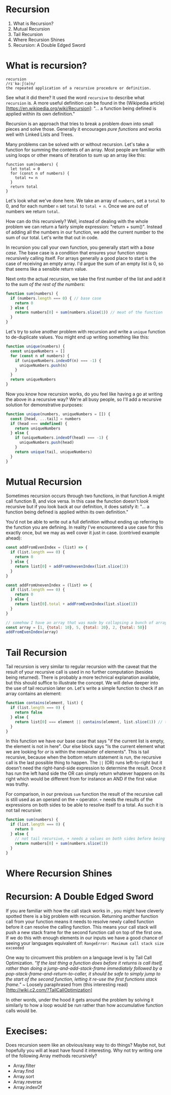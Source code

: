 Recursion
===

1. What is Recursion?
2. Mutual Recursion
3. Tail Recursion
4. Where Recursion Shines
5. Recursion: A Double Edged Sword

What is recursion? 
===
```
recursion
/rɪˈkəːʃ(ə)n/
the repeated application of a recursive procedure or definition.
```

See what it did there? It used the word `recursive` to describe what `recursion` is.
A more useful definition can be found in the (Wikipedia article)[https://en.wikipedia.org/wiki/Recursion]:
"... a function being defined is applied within its own definition."

Recursion is an approach that tries to break a problem down into small pieces and solve those. Generally it encourages _pure functions_ and works well with Linked Lists and Trees. 

Many problems can be solved with or without recursion. Let's take a function for summing the contents of an array. Most people are familiar with using loops or other means of iteration to sum up an array like this:
```
function sum(numbers) {
  let total = 0
  for (const n of numbers) {
    total += n
  }
  return total
}
```

Let's look what we've done here. We take an array of `numbers`, set a `total` to 0, and for each number `n` set `total` to `total + n`. Once we are out of numbers we return `total`.

How can do this recursively? Well, instead of dealing with the whole problem we can return a fairly simple expression: "return <first number> + sum(<remaining numbers>)". Instead of adding all the numbers in our function, we add the current number to the sum of our total. Let's write that out in code.

In recursion you call your own function, you generally start with a _base case_. The base case is a condition that ensures your function stops recursively calling itself. For arrays generally a good place to start is the case of receiving an empty array. I'd argue the sum of an empty list is 0, so that seems like a sensible return value.

Next onto the actual recursion, we take the first number of the list and add it to the _sum of the rest of the numbers_: 

```javascript
function sum(numbers) {
  if (numbers.length === 0) { // base case
    return 0
  } else {
    return numbers[0] + sum(numbers.slice(1)) // meat of the function
  }
}
```

Let's try to solve another problem with recursion and write a `unique` function to de-duplicate values. You might end up writing something like this:

```javascript
function unique(numbers) {
  const uniqueNumbers = []
  for (const n of numbers) {
    if (uniqueNumbers.indexOf(n) === -1) {
      uniqueNumbers.push(n)
    }
  }
  return uniqueNumbers
}
```

Now you know how recursion works, do you feel like having a go at writing the above in a recursive way?
We're all busy people, so I'll add a recursive solution for demonstrative purposes:

```javascript
function unique(numbers, uniqueNumbers = []) {
  const [head, ...tail] = numbers
  if (head === undefined) {
    return uniqueNumbers
  } else {
    if (uniqueNumbers.indexOf(head) === -1) {
      uniqueNumbers.push(head)
    }
    return unique(tail, uniqueNumbers)
  }
}
```

Mutual Recursion
===

Sometimes recursion occurs through two functions, in that function A might call function B, and vice versa. In this case the function doesn't _look_ recursive but if you look back at our definition, it does satisfy it:
"... a function being defined is applied within its own definition."

You'd not be able to write out a full definition without ending up referring to the function you are defining. In reality I've encountered a use case for this exactly once, but we may as well cover it just in case. (contrived example ahead):

```javascript
const addFromEvenIndex = (list) => {
  if (list.length === 0) {
    return 0
  } else {
    return list[0] + addFromUnevenIndex(list.slice(1))
  }
}

const addFromUnevenIndex = (list) => {
  if (list.length === 0) {
    return 0
  } else {
    return list[0].total + addFromEvenIndex(list.slice(1))
  }
}

// somehow I have an array that was made by collapsing a bunch of arrays of length 2
const array = [1, {total: 10}, 5, {total: 20}, 2, {total: 50}]
addFromEvenIndex(array)
```

Tail Recursion
===

Tail recursion is very similar to regular recursion with the caveat that the result of your recursive call is used in no further computation (besides being returned). There is probably a more technical explanation available, but this should suffice to illustrate the concept. We will delve deeper into the use of tail recursion later on. Let's write a simple function to check if an array contains an element:

```javascript 
function contains(element, list) {
  if (list.length === 0) {
    return false
  } else {
    return list[0] === element || contains(element, list.slice(1)) // tail recursive
  }
}
```

In this function we have our base case that says "if the current list is empty, the element is not in here". Our else block says "Is the current element what we are looking for _or_ is within the remainder of elements". This is tail recursive, because when the bottom return statement is run, the recursive call is the last possible thing to happen. The `||` (OR) runs left-to-right but it doesn't need the right-hand-side expression to determine the result. Once it has run the left hand side the OR can simply return whatever happens on its right which would be different from for instance an AND if the first value was truthy.

For comparison, in our previous `sum` function the result of the recursive call is still used as an operand on the `+` operator. `+` needs the results of the expressions on both sides to be able to resolve itself to a total. As such it is not tail recursive:
```javascript
function sum(numbers) {
  if (list.length === 0) {
    return 0
  } else {
    // not tail recursive, + needs a values on both sides before being able to resolve itself to a value
    return numbers[0] + sum(numbers.slice(1)) 
  }
}
```

Where Recursion Shines
===

Recursion: A Double Edged Sword
===

If you are familiar with how the call stack works in <your favourite language>, you might have cleverly spotted there is a big problem with recursion. Returning another function call from your function means it needs to resolve newly called function before it can resolve the calling function. This means your call stack will push a new stack frame for the second function call on top of the first one. If we do this with enough elements in our inputs we have a good chance of seeing your languages equivalent of:
`RangeError: Maximum call stack size exceeded`

One way to circumvent this problem on a language level is by Tail Call Optimization. 
_"If the last thing a function does before it returns is call itself, rather than doing a jump-and-add-stack-frame immediately followed by a pop-stack-frame-and-return-to-caller, it should be safe to simply jump to the start of the second function, letting it re-use the first functions stack frame."_ ~ Loosely paraphrased from (this interesting read)[http://wiki.c2.com/?TailCallOptimization]

In other words, under the hood it gets around the problem by solving it similarly to how a loop would be run rather than how accumulative function calls would be.

Execises:
===

Does recursion seem like an obvious/easy way to do things? Maybe not, but hopefully you will at least have found it interesting. Why not try writing one of the following Array methods recursively?
- Array.filter
- Array.find
- Array.sort
- Array.reverse
- Array.indexOf
